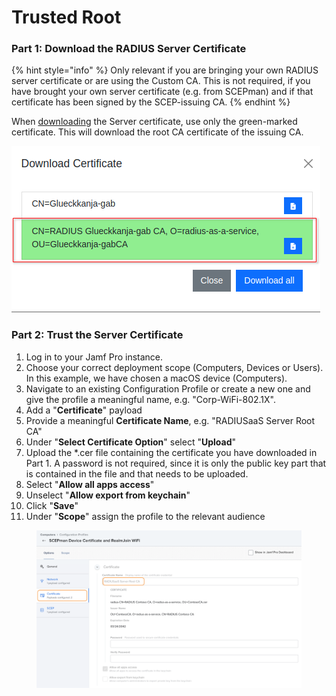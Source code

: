 # Trusted Root

### Part 1: Download the RADIUS Server Certificate

{% hint style="info" %}
Only relevant if you are bringing your own RADIUS server certificate or are using the Custom CA. This is not required, if you have brought your own server certificate (e.g. from SCEPman) and if that certificate has been signed by the SCEP-issuing CA.
{% endhint %}

When [downloading](../../portal/settings/settings-server/certificates.md#download) the Server certificate, use only the green-marked certificate. This will download the root CA certificate of the issuing CA.

![](<../../.gitbook/assets/image (78) (1).png>)

### Part 2: Trust the Server Certificate

1. Log in to your Jamf Pro instance.
2. Choose your correct deployment scope (Computers, Devices or Users). In this example, we have chosen a macOS device (Computers).
3. Navigate to an existing Configuration Profile or create a new one and give the profile a meaningful name, e.g. "Corp-WiFi-802.1X".
4. Add a "**Certificate**" payload
5. Provide a meaningful **Certificate Name**, e.g. "RADIUSaaS Server Root CA"
6. Under "**Select Certificate Option**" select "**Upload**"
7. Upload the \*.cer file containing the certificate you have downloaded in Part 1. A password is not required, since it is only the public key part that is contained in the file and that needs to be uploaded.
8. Select "**Allow all apps access**"
9. Unselect "**Allow export from keychain**"
10. Click "**Save**"
11. Under "**Scope**" assign the profile to the relevant audience

<figure><img src="../../.gitbook/assets/image (8) (2).png" alt=""><figcaption></figcaption></figure>
